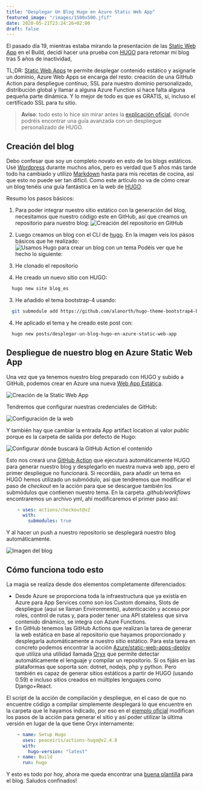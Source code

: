 ```yaml
---
title: "Desplegar Un Blog Hugo en Azure Static Web App"
featured_image: "/images/1500x500.jfif"
date: 2020-05-21T23:24:26+02:00
draft: false
---
```


El pasado día 19, mientras estaba mirando la presentación de las [Static Web App](https://mybuild.microsoft.com/sessions/898230c4-1350-4fc6-acba-6baf1a58d76a?source=sessions) en el Build, decidí hacer una prueba con [HUGO](https://gohugo.io) para retomar mi blog tras 5 años de inactividad, 

TL;DR: [Static Web Apps](https://docs.microsoft.com/en-us/azure/static-web-apps/) te permite desplegar contenido estático y asignarle un dominio, Azure Web Apps se encarga del resto: creación de una GitHub Action para despliegue contínuo, SSL para nuestro dominio personalizado, distribución global y llamar a alguna Azure Function si hace falta alguna pequeña parte dinámica. Y lo mejor de todo es que es GRATIS, sí, incluso el certificado SSL para tu sitio.

<!--more-->

> **Aviso**: todo esto lo hice sin mirar antes la [explicación oficial](https://docs.microsoft.com/es-es/azure/static-web-apps/publish-hugo), donde podréis encontrar una guía avanzada con un despliegue personalizado de HUGO.


## Creación del blog

Debo confesar que soy un completo novato en esto de los blogs estáticos. Usé [Wordpress](https://jmservera.wordpress.com) durante muchos años, pero es verdad que 5 años más tarde todo ha cambiado y utilizo [Markdown](https://daringfireball.net/projects/markdown/) hasta para mis recetas de cocina, así que esto no puede ser tan difícil. Como este artículo no va de cómo crear un blog tenéis una guía fantástica en la web de [HUGO](https://gohugo.io/getting-started/quick-start/).

Resumo los pasos básicos:

1. Para poder integrar nuestro sitio estático con la generación del blog, necesitamos que nuestro código este en GitHub, así que creamos un repositorio para nuestro blog:
  ![Creación del repositorio en GitHub][repo-create]

2. Luego creamos un blog con el CLI de [hugo](https://gohugo.io). En la imagen veis los pásos básicos que he realizado:
  ![Usamos Hugo para crear un blog con un tema][hugo-create]
  Podéis ver que he hecho lo siguiente:
  1. He clonado el repositorio
  2. He creado un nuevo sitio con HUGO: 
  ``` bash
    hugo new site blog_es
  ```
  3. He añadido el tema bootstrap-4 usando: 
  ``` bash
    git submodule add https://github.com/alanorth/hugo-theme-bootstrap4-blog themes/bootsrap4-blog 
  ```
  4. He aplicado el tema y he creado este post con:
  ``` bash
    hugo new posts/desplegar-un-blog-hugo-en-azure-static-web-app
  ```

## Despliegue de nuestro blog en Azure Static Web App

Una vez que ya tenemos nuestro blog preparado con HUGO y subido a GitHub, podemos crear en Azure una nueva [Web App Estática](https://azure.microsoft.com/en-us/services/app-service/static/).

![Creación de la Static Web App][webapp-create]

Tendremos que configurar nuestras credenciales de GitHub:

![Configuración de la web][webapp-config]

Y también hay que cambiar la entrada App artifact location al valor *public* porque es la carpeta de salida por defecto de Hugo:

![Configurar dónde buscará la GitHub Action el contenido][webapp-config-artifact]

Esto nos creará una [GitHub Action](https://github.com/features/actions) que ejecutará automáticamente HUGO para generar nuestro blog y desplegarlo en nuestra nueva web app, pero el primer despliegue no funcionará. Si recordáis, para añadir un tema en HUGO hemos utilizado un submódulo, así que tendremos que modificar el paso de *checkout* en la acción para que se descargue también los submódulos que contienen nuestro tema. En la carpeta *.github/workflows* encontraremos un archivo yml, ahí modificaremos el primer paso así: 

``` yaml
    - uses: actions/checkout@v2
      with:
        submodules: true
```

Y al hacer un push a nuestro repositorio se desplegará nuestro blog automáticamente.

![Imagen del blog][blog-picture]

## Cómo funciona todo esto

La magia se realiza desde dos elementos completamente diferenciados:

* Desde Azure se proporciona toda la infraestructura que ya existía en Azure para App Services como son los Custom domains, Slots de despliegue (aquí se llaman Environments), autenticación y acceso por roles, control de rutas y, para poder tener una API stateless que sirva contenido dinámico, se integra con Azure Functions.
* En GitHub tenemos las GitHub Actions que realizan la tarea de generar la web estática en base al repositorio que hayamos proporcionado y desplegarla automáticamente a nuestro sitio estático. Para esta tarea en concreto podemos encontrar la acción [Azure/static-web-apps-deploy](https://github.com/Azure/static-web-apps-deploy) que utiliza una utilidad llamada [Oryx](https://github.com/microsoft/Oryx) que permite detectar automáticamente el lenguaje y compilar un repositorio. Si os fijáis en las plataformas que soporta son: dotnet, nodejs, php y python. Pero también es capaz de generar sitios estáticos a partir de HUGO (usando 0.59) e incluso sitios creados en múltiples lenguajes como Django+React.

El script de la acción de compilación y despliegue, en el caso de que no encuentre código a compilar simplemente desplegará lo que encuentre en la carpeta que le hayamos indicado, por eso en el [ejemplo oficial](https://docs.microsoft.com/es-es/azure/static-web-apps/publish-hugo) modifican los pasos de la acción para generar el sitio y así poder utilizar la última versión en lugar de la que tiene Oryx internamente:

``` yaml
    - name: Setup Hugo
      uses: peaceiris/actions-hugo@v2.4.8
      with:
        hugo-version: "latest"
    - name: Build
      run: hugo
```

Y esto es todo por hoy, ahora me queda encontrar una [buena plantilla](https://themes.gohugo.io/) para el blog.
Saludos confinados!

[repo-create]: /desplegar-un-blog-hugo/createrepo.png "Crea un repositorio en GitHub"
[hugo-create]: /desplegar-un-blog-hugo/createhugofirstpost.png "Crea el primer post con hugo"

[webapp-create]: /desplegar-un-blog-hugo/createstaticwebapp.png "Crea una web app estática"

[webapp-config]: /desplegar-un-blog-hugo/createstaticwebapp_2.png "Configurar repositorio de GitHub"

[webapp-config-artifact]: /desplegar-un-blog-hugo/createstaticwebapp_3.png "Configurar carpeta public como output de hugo"

[blog-picture]: /desplegar-un-blog-hugo/blogpicture.png "Imagen del blog"
